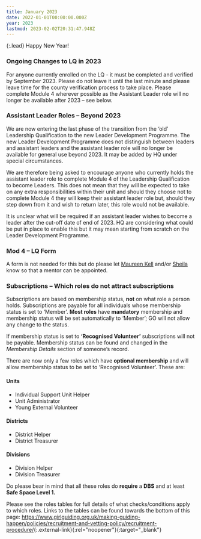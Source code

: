```yaml
---
title: January 2023
date: 2022-01-01T00:00:00.000Z
year: 2023
lastmod: 2023-02-02T20:31:47.948Z
---
```

{:.lead}
Happy New Year!

### Ongoing Changes to LQ in 2023

For anyone currently enrolled on the LQ - it must be completed and verified by September 2023. Please do not leave it until the last minute and please leave time for the county verification process to take place. Please complete Module 4 wherever possible as the Assistant Leader role will no longer be available after 2023 – see below.  

### Assistant Leader Roles – Beyond 2023

We are now entering the last phase of the transition from the ‘old’ Leadership Qualification to the new Leader Development Programme. The new Leader Development Programme does not distinguish between leaders and assistant leaders and the assistant leader role will no longer be available for general use beyond 2023. It may be added by HQ under special circumstances.

We are therefore being asked to encourage anyone who currently holds the assistant leader role to complete Module 4 of the Leadership Qualification to become Leaders. This does not mean that they will be expected to take on any extra responsibilities within their unit and should they choose not to complete Module 4 they will keep their assistant leader role but, should they step down from it and wish to return later, this role would not be available.

It is unclear what will be required if an assistant leader wishes to become a leader after the cut-off date of end of 2023. HQ are considering what could be put in place to enable this but it may mean starting from scratch on the Leader Development Programme.  

### Mod 4 – LQ Form  

A form is not needed for this but do please let [Maureen Kell](mailto:mentors@girlguidinghertfordshire.org.uk) and/or [Sheila](mailto:membership@girlguidinghertfordshire.org.uk) know so that a mentor can be appointed.

### Subscriptions – Which roles do not attract subscriptions

Subscriptions are based on membership status, **not** on what role a person holds. Subscriptions are payable for all individuals whose membership status is set to ‘Member’. **Most roles** have **mandatory** membership and membership status will be set automatically to ‘Member’; GO will not allow any change to the status.

If membership status is set to **‘Recognised Volunteer’** subscriptions will not be payable. Membership status can be found and changed in the *Membership Details* section of someone’s record.

There are now only a few roles which have **optional membership** and will allow membership status to be set to ‘Recognised Volunteer’. These are:

#### Units

- Individual Support Unit Helper
- Unit Administrator
- Young External Volunteer

#### Districts

- District Helper
- District Treasurer

#### Divisions

- Division Helper
- Division Treasurer

Do please bear in mind that all these roles do **require** a **DBS** and at least **Safe Space Level 1.**

Please see the roles tables for full details of what checks/conditions apply to which roles. Links to the tables can be found towards the bottom of this page: <https://www.girlguiding.org.uk/making-guiding-happen/policies/recruitment-and-vetting-policy/recruitment-procedure/>{:.external-link}{:rel="noopener"}{:target="_blank"}
